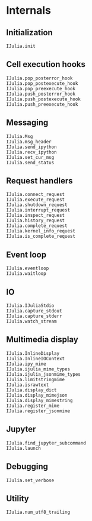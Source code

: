 # Internals


## Initialization

```@docs
IJulia.init
```


## Cell execution hooks

```@docs
IJulia.pop_posterror_hook
IJulia.pop_postexecute_hook
IJulia.pop_preexecute_hook
IJulia.push_posterror_hook
IJulia.push_postexecute_hook
IJulia.push_preexecute_hook
```


## Messaging

```@docs
IJulia.Msg
IJulia.msg_header
IJulia.send_ipython
IJulia.recv_ipython
IJulia.set_cur_msg
IJulia.send_status
```


## Request handlers

```@docs
IJulia.connect_request
IJulia.execute_request
IJulia.shutdown_request
IJulia.interrupt_request
IJulia.inspect_request
IJulia.history_request
IJulia.complete_request
IJulia.kernel_info_request
IJulia.is_complete_request
```


## Event loop

```@docs
IJulia.eventloop
IJulia.waitloop
```


## IO

```@docs
IJulia.IJuliaStdio
IJulia.capture_stdout
IJulia.capture_stderr
IJulia.watch_stream
```


## Multimedia display

```@docs
IJulia.InlineDisplay
IJulia.InlineIOContext
IJulia.ipy_mime
IJulia.ijulia_mime_types
IJulia.ijulia_jsonmime_types
IJulia.limitstringmime
IJulia.israwtext
IJulia.display_dict
IJulia.display_mimejson
IJulia.display_mimestring
IJulia.register_mime
IJulia.register_jsonmime
```


## Jupyter

```@docs
IJulia.find_jupyter_subcommand
IJulia.launch
```


## Debugging

```@docs
IJulia.set_verbose
```


## Utility

```@docs
IJulia.num_utf8_trailing
```
